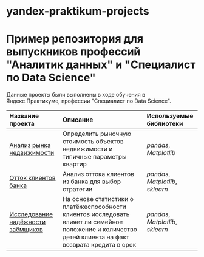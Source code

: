 # yandex-praktikum-projects
# Пример репозитория для выпускников профессий "Аналитик данных" и "Специалист по Data Science"

Данные проекты были выполнены в ходе обучения в Яндекс.Практикуме, профессии "Специалист по Data Science".

| Название проекта | Описание | Используемые библиотеки | 
| :---------------------- | :---------------------- | :---------------------- |
| [Анализ рынка недвижимости](Issledovatelskiy_analiz_dannyh) | Определить рыночную стоимость объектов недвижимости и типичные параметры квартир| *pandas*, *Matplotlib* |
| [Отток клиентов банка](Ottok_klientov) | Анализ оттока клиентов из банка для выбор стратегии| *pandas*, *Matplotlib*, *sklearn* |
| [Исследование надёжности заёмщиков](Predobrapotka_dannyh) | На основе статистики о платёжеспособности клиентов исследовать влияет ли семейное положение и количество детей клиента на факт возврата кредита в срок| *pandas*, *Matplotlib*, *sklearn* |

